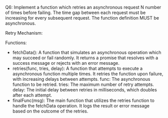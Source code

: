 Q6: Implement a function which retries an asynchronous request N number of times before failing.
The time gap between each request must be increasing for every subsequent request.
The function definition MUST be asynchronous.

Retry Mechanism:

Functions:

* fetchData(): A function that simulates an asynchronous operation which may succeed or fail randomly. It returns a promise that resolves with a success message or rejects with an error message.
* retries(func, tries, delay): A function that attempts to execute a asynchronous function multiple times. It retries the function upon failure, with increasing delays between attempts.
  func: The asynchronous function to be retried.
  tries: The maximum number of retry attempts.
  delay: The initial delay between retries in milliseconds, which doubles after each attempt.
* finalFunc(msg): The main function that utilizes the retries function to handle the fetchData operation. It logs the result or error message based on the outcome of the retries.
